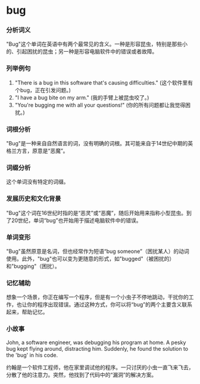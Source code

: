 # bug

### 分析词义

  

"Bug"这个单词在英语中有两个最常见的含义。一种是形容昆虫，特别是那些小的、引起困扰的昆虫；另一种是形容电脑软件中的错误或者故障。

  

### 列举例句

  

1.  "There is a bug in this software that's causing difficulties." (这个软件里有个bug，正在引发问题。)
2.  "I have a bug bite on my arm." (我的手臂上被昆虫咬了。)
3.  "You're bugging me with all your questions!" (你的所有问题都让我觉得困扰。)

  

### 词根分析

  

"Bug"是一种来自自然语言的词，没有明确的词根。其可能来自于14世纪中期的英格兰方言，原意是“恶魔”。

  

### 词缀分析

  

这个单词没有特定的词缀。

  

### 发展历史和文化背景

  

"Bug"这个词在16世纪时指的是“恶灵”或“恶魔”，随后开始用来指称小型昆虫。到了20世纪，单词“bug”也开始用于描述电脑软件中的错误。

  

### 单词变形

  

"Bug"虽然原意是名词，但也经常作为短语“bug someone”（困扰某人）的动词使用。此外，"bug"也可以变为更随意的形式，如"bugged"（被困扰的）和"bugging"（困扰）。

  

### 记忆辅助

  

想象一个场景，你正在编写一个程序，但是有一个小虫子不停地跳动，干扰你的工作，也让你的程序出现错误。通过这种方式，你可以将“bug”的两个主要含义联系起来，帮助记忆。

  

### 小故事

  

John, a software engineer, was debugging his program at home. A pesky bug kept flying around, distracting him. Suddenly, he found the solution to the 'bug' in his code.

  

约翰是一个软件工程师，他在家里调试他的程序。一只讨厌的小虫一直飞来飞去，分散了他的注意力。突然，他找到了代码中的“漏洞”的解决方案。
